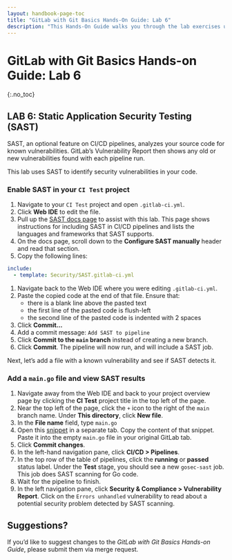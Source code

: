 ```yaml
---
layout: handbook-page-toc
title: "GitLab with Git Basics Hands-On Guide: Lab 6"
description: "This Hands-On Guide walks you through the lab exercises used in the GitLab with Git Basics course."
---
```

# GitLab with Git Basics Hands-on Guide: Lab 6
{:.no_toc}

## LAB 6: Static Application Security Testing (SAST)

SAST, an optional feature on CI/CD pipelines, analyzes your source code for known vulnerabilities. GitLab’s Vulnerability Report then shows any old or new vulnerabilities found with each pipeline run.

This lab uses SAST to identify security vulnerabilities in your code.

### Enable SAST in your `CI Test` project

1. Navigate to your `CI Test` project and open `.gitlab-ci.yml`.
1. Click **Web IDE** to edit the file.
1. Pull up the [SAST docs page](https://docs.gitlab.com/ee/user/application_security/sast/) to assist with this lab. This page shows instructions for including SAST in CI/CD pipelines and lists the languages and frameworks that SAST supports.
1. On the docs page, scroll down to the **Configure SAST manually** header and read that section.
1. Copy the following lines:
```yaml
include:
  - template: Security/SAST.gitlab-ci.yml
```
1. Navigate back to the Web IDE where you were editing `.gitlab-ci.yml`.
1. Paste the copied code at the end of that file. Ensure that:
   * there is a blank line above the pasted text
   * the first line of the pasted code is flush-left
   * the second line of the pasted code is indented with 2 spaces
1. Click **Commit...**
1. Add a commit message: `Add SAST to pipeline`
1. Click **Commit to the `main` branch** instead of creating a new branch.
1. Click **Commit**. The pipeline will now run, and will include a SAST job.

Next, let’s add a file with a known vulnerability and see if SAST detects it.

### Add a `main.go` file and view SAST results

1. Navigate away from the Web IDE and back to your project overview page by clicking the **CI Test** project title in the top left of the page.
2. Near the top left of the page, click the `+` icon to the right of the `main` branch name. Under **This directory**, click **New file**.
3. In the **File name** field, type `main.go`
4. Open this [snippet](https://ilt.gitlabtraining.cloud/professional-services-classes/gitlab-with-git-basics/gitlab-flow-demo/-/snippets/1) in a separate tab. Copy the content of that snippet. Paste it into the empty `main.go` file in your original GitLab tab.
5. Click **Commit changes**.
6. In the left-hand navigation pane, click **CI/CD > Pipelines**. 
7. In the top row of the table of pipelines, click the **running** or **passed** status label. Under the **Test** stage, you should see a new `gosec-sast` job. This job does SAST scanning for Go code.
8. Wait for the pipeline to finish.
9. In the left navigation pane, click **Security & Compliance > Vulnerability Report**. Click on the `Errors unhandled` vulnerability to read about a potential security problem detected by SAST scanning.

## Suggestions?

If you’d like to suggest changes to the *GitLab with Git Basics Hands-on Guide*, please submit them via merge request.
